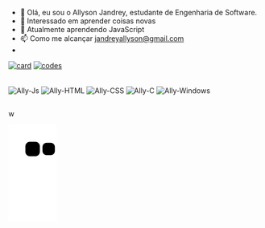 - 👋 Olá, eu sou o Allyson Jandrey, estudante de Engenharia de Software.
- 👀 Interessado em aprender coisas novas 
- 🌱 Atualmente aprendendo JavaScript
- 📫 Como me alcançar jandreyallyson@gmail.com
- 
 [![card](https://github-readme-stats.vercel.app/api?username=Sunyko&theme=default&show_icons=true)](https://github.com/Sunyko/)
 [![codes](https://github-readme-stats.vercel.app/api/top-langs/?username=Sunyko&hide=html&layout=compact&theme=default)](https://github.com/Sunyko/)
  

  <div style="display: inline_block"><br>
  <img align="center" alt="Ally-Js" src="https://img.shields.io/badge/JavaScript-F7DF1E?style=for-the-badge&logo=javascript&logoColor=black">
  <img align="center" alt="Ally-HTML" src="https://img.shields.io/badge/HTML5-E34F26?style=for-the-badge&logo=html5&logoColor=white">
  <img align="center" alt="Ally-CSS" src="https://img.shields.io/badge/CSS3-1572B6?style=for-the-badge&logo=css3&logoColor=white">
   <img align="center" alt="Ally-C" src="https://img.shields.io/badge/C-00599C?style=for-the-badge&logo=c&logoColor=white">
   <img align="center" alt="Ally-Windows" src="https://img.shields.io/badge/Windows-017AD7?style=for-the-badge&logo=windows&logoColor=white">
  <!-- <img align="right" alt="Ally-pic" height="150" style="border-radius:50px;" src="https://discord.com/channels/759285823207112745/759300440272666637/971266023355465729.gif"> 
</div> -->

  ##
  
  <div>
w
  
  ![Snake animation](https://github.com/Sunyko/Sunyko/blob/output/github-contribution-grid-snake.svg)
  
  </div>
